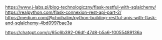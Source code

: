 https://www.j-labs.pl/blog-technologiczny/flask-restful-with-sqlalchemy/
https://realpython.com/flask-connexion-rest-api-part-2/
https://medium.com/@choihalim/python-building-restful-apis-with-flask-and-sqlalchemy-4bd0997bae3a


https://chatgpt.com/c/65c6b392-06df-47d8-b5a6-10055489136a
